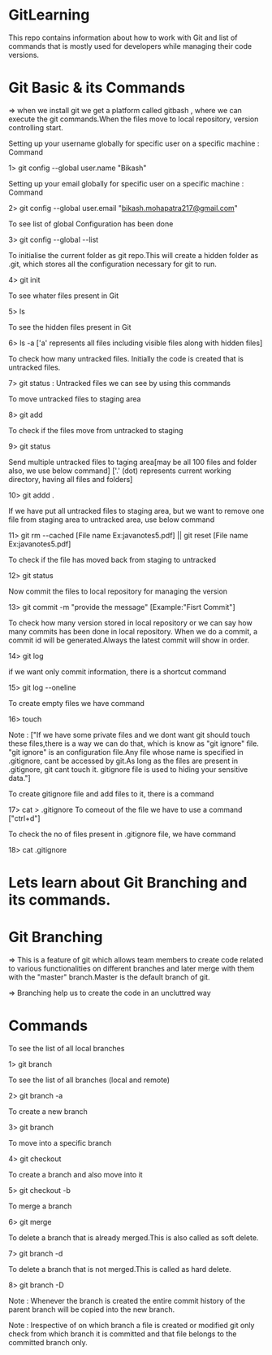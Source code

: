 # GitLearning

This repo contains information about how to work with Git and list of commands that is mostly used for developers while managing their code versions.


Git Basic & its Commands
========================
=> when we install git we get a platform called gitbash , where we can execute the git commands.When the files move to local repository,
version controlling start.

Setting up your username globally for specific user on a specific machine : Command

1> git config --global user.name "Bikash"

Setting up your email globally for specific user on a specific machine : Command

2> git config --global user.email "bikash.mohapatra217@gmail.com"

To see list of global Configuration has been done

3> git config --global --list

To initialise the current folder as git repo.This will create a hidden folder as .git, which stores all the configuration necessary for git to run.

4> git init

To see whater files present in Git

5> ls

To see the hidden files present in Git

6> ls -a  ['a' represents all files including visible files along with hidden files]

To check how many untracked files. Initially the code is created that is untracked files.

7> git status : Untracked files we can see by using this commands

To move untracked files to staging area

8> git add <filename>

To check if the files move from untracked to staging

9> git status

Send multiple untracked files to taging area[may be all 100 files  and folder also, we use below command]
['.' (dot) represents current working directory, having all files and folders]

10> git addd .

If we have put all untracked files to staging area, but we want to remove one file from staging area to untracked area, use below command

11> git rm --cached <filename>   [File name Ex:javanotes5.pdf]  || git reset <filename> [File name Ex:javanotes5.pdf]

To check if the file has moved back from staging to untracked

12> git status

Now commit the files to local repository for managing the version

13> git commit -m "provide the message"  [Example:"Fisrt Commit"]

To check how many version stored in local repository or we can say how many commits has been done in local repository.
When we do a commit, a commit id will be generated.Always the latest commit will show in order.

14> git log

if we want only commit information, there is a shortcut command

15> git log --oneline

To create empty files we have command

16> touch <filename1> <filename2> <filename3> <filename4>

Note : ["If we have some private files and we dont want git should touch these files,there is a way we can do that, which is know as "git ignore" file.
"git ignore" is an configuration file.Any file whose name is specified in .gitignore, cant be accessed by git.As long as the files are present in 
.gitignore, git cant touch it. gitignore file is used to hiding your sensitive data."]

To create gitignore file and add files to it, there is a command

17> cat > .gitignore
<filename1>
<filename2>
<filename3>
<filename4>
To comeout of the file we have to use a command ["ctrl+d"]

To check the no of files present in .gitignore file, we have command 

18> cat .gitignore
  

  
Lets learn about Git Branching and its commands.
================================================
  
Git Branching
=============
=> This is a feature of git which allows team members to create code related to
various functionalities on different branches and later merge with them with the 
"master" branch.Master is the default branch of git.

=> Branching help us to create the code in an uncluttred way

Commands
========

To see the list of all local branches

1> git branch

To see the list of all branches (local and remote)

2> git branch -a

To create a new branch

3> git branch <branch-name>

To move into a specific branch

4> git checkout <branch-name>

To create a branch and also move into it

5> git checkout -b <branch-name>

To merge a branch

6> git merge <branch-name>

To delete a branch that is already merged.This is also called as soft delete.

7> git branch -d <branch-name>

To delete a branch that is not merged.This is called as hard delete. 

8> git branch -D <branch-name>

Note : Whenever the branch is created the entire commit history of the
parent branch will be copied into the new branch.

Note : Irespective of on which branch a file is created or modified git
only check from which branch it is committed and that file belongs to the committed branch only.
